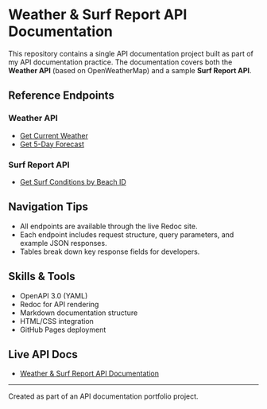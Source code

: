 # Weather & Surf Report API Documentation

This repository contains a single API documentation project built as part of my API documentation practice. The documentation covers both the **Weather API** (based on OpenWeatherMap) and a sample **Surf Report API**.

## Reference Endpoints

### Weather API

- [Get Current Weather](reference/endpoints.md#get-current-weather-by-zip-code)  
- [Get 5-Day Forecast](reference/forecast.md#get-5-day-forecast-by-zip-code)

### Surf Report API

- [Get Surf Conditions by Beach ID](reference/surf.md#get-surf-conditions-by-beach-id)

## Navigation Tips

- All endpoints are available through the live Redoc site.  
- Each endpoint includes request structure, query parameters, and example JSON responses.  
- Tables break down key response fields for developers.

## Skills & Tools

- OpenAPI 3.0 (YAML)  
- Redoc for API rendering  
- Markdown documentation structure  
- HTML/CSS integration  
- GitHub Pages deployment  

## Live API Docs

- [Weather & Surf Report API Documentation](https://bunchhaus.github.io/weather-api-docs/index.html)

---

Created as part of an API documentation portfolio project.
